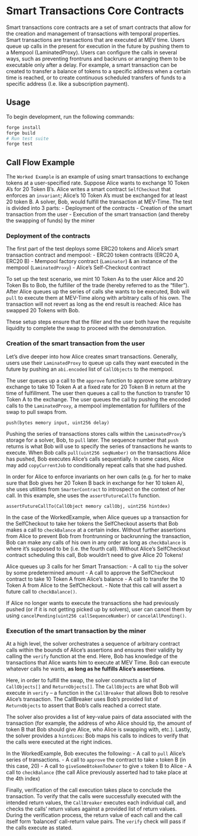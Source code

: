 # Smart Transactions Core Contracts

Smart transactions core contracts are a set of smart contracts that allow for the creation and management of transactions with temporal properties. Smart transactions are transactions that are executed at MEV time. Users queue up calls in the present for execution in the future by pushing them to a Mempool (LaminatedProxy). Users can configure the calls in several ways, such as preventing frontruns and backruns or arranging them to be executable only after a delay. For example, a smart transaction can be created to transfer a balance of tokens to a specific address when a certain time is reached, or to create continuous scheduled transfers of funds to a specific address (I.e. like a subscription payment).

## Usage 

To begin development, run the following commands:

```bash
forge install
forge build
# Run test suite
forge test
```

## Call Flow Example

The `Worked Example` is an example of using smart transactions to exchange tokens at a user-specified rate. Suppose Alice wants to exchange 10 Token A’s for 20 Token B’s. Alice writes a smart contract `SelfCheckout` that enforces an `invariant`; Alice’s 10 Token A’s must be exchanged for at least 20 token B. A solver, Bob, would fulfill the transaction at MEV-Time. The test is divided into 3 parts:
    - Deployment of the contracts
    - Creation of the smart transaction from the user
    - Execution of the smart transaction (and thereby the swapping of funds) by the miner

### Deployment of the contracts

The first part of the test deploys some ERC20 tokens and Alice’s smart transaction contract and mempool:
    - ERC20 token contracts (ERC20 A, ERC20 B)
    - Mempool factory contract (`Laminator`) & an instance of the mempool (`LaminatedProxy`)
    - Alice’s Self-Checkout contract

To set up the test scenario, we mint 10 Token As to the user Alice and 20 Token Bs to Bob, the fulfiller of the trade (hereby referred to as the “filler”). After Alice queues up the series of calls she wants to be executed, Bob will `pull` to execute them at MEV-Time along with arbitrary calls of his own. The transaction will not revert as long as the end result is reached: Alice has swapped 20 Tokens with Bob.

These setup steps ensure that the filler and the user both have the requisite liquidity to complete the swap to proceed with the demonstration.

### Creation of the smart transaction from the user

Let’s dive deeper into how Alice creates smart transactions. Generally, users use their `LaminatedProxy` to queue up calls they want executed in the future by pushing an `abi.encoded` list of `CallObjects` to the mempool.

The user queues up a call to the `approve` function to approve some arbitrary exchange to take 10 Token A at a fixed rate for 20 Token B in return at the time of fulfillment. The user then queues a call to the function to transfer 10 Token A to the exchange. The user queues the call by pushing the encoded calls to the `LaminatedProxy`, a mempool implementation for fulfillers of the swap to pull swaps from.

```solidity
push(bytes memory input, uint256 delay)
```

Pushing the series of transactions stores calls within the `LaminatedProxy`’s storage for a solver, Bob, to `pull` later. The sequence number that `push` returns is what Bob will use to specify the series of transactions he wants to execute. When Bob calls `pull(uint256 seqNumber)` on the transactions Alice has pushed, Bob executes Alice’s calls sequentially. In some cases, Alice may add `copyCurrentJob` to conditionally repeat calls that she had pushed.

In order for Alice to enforce invariants on her own calls (e.g. for her to make sure that Bob gives her 20 Token B back in exchange for her 10 token A), she uses utilities from `SmarterContract` to introspect on the context of her call. In this example, she uses the `assertFutureCallTo` function.

```solidity
assertFutureCallTo(CallObject memory callObj, uint256 hintdex)
```

In the case of the WorkedExample, when Alice queues up a transaction for the SelfCheckout to take her tokens the SelfCheckout asserts that Bob makes a call to `checkBalance` at a certain index. Without further assertions from Alice to prevent Bob from frontrunning or backrunning the transaction, Bob can make any calls of his own in any order as long as `checkBalance` is where it’s supposed to be (i.e. the fourth call). Without Alice’s SelfCheckout contract scheduling this call, Bob wouldn’t need to give Alice 20 Tokens!

Alice queues up 3 calls for her Smart Transaction:
    - A call to `tip` the solver by some predetermined amount
    - A call to approve the SelfCheckout contract to take 10 Token A from Alice’s balance
    - A call to transfer the 10 Token A from Alice to the SelfCheckout.
      - Note that this call will assert a future call to `checkBalance()`.

If Alice no longer wants to execute the transactions she had previously pushed (or if it is not getting picked up by solvers), user can cancel them by using `cancelPending(uint256 callSequenceNumber)` or `cancelAllPending()`.

### Execution of the smart transaction by the miner

At a high level, the solver orchestrates a sequence of arbitrary contract calls within the bounds of Alice’s assertions and ensures their validity by calling the `verify` function at the end. Here, Bob has knowledge of the transactions that Alice wants him to execute at MEV Time. Bob can execute whatever calls he wants, **as long as he fulfills Alice’s assertions**.

Here, in order to fulfill the swap, the solver constructs a list of `CallObjects[]` and `ReturnObjects[]`. The `CallObjects` are what Bob will execute in `verify` – a function in the `CallBreaker` that allows Bob to resolve Alice’s transaction. The CallBreaker uses Bob’s provided list of `ReturnObjects` to assert that Bob’s calls reached a correct state.

The solver also provides a list of key-value pairs of data associated with the transaction (for example, the address of who Alice should tip, the amount of token B that Bob should give Alice, who Alice is swapping with, etc.). Lastly, the solver provides a `hintdices`: Bob maps his calls to indices to verify that the calls were executed at the right indices.

In the WorkedExample, Bob executes the following:
    - A call to `pull` Alice’s series of transactions.
    - A call to `approve` the contract to take `x` token B (in this case, 20)
    - A call to `giveSomeBtokenToOwner` to give `x` token B to Alice
    - A call to `checkBalance` (the call Alice previously asserted had to take place at the 4th index)

Finally, verification of the call execution takes place to conclude the transaction. To verify that the calls were successfully executed with the intended return values, the `CallBreaker` executes each individual call, and checks the calls’ return values against a provided list of return values. During the verification process, the return value of each call and the call itself form ‘balanced’ call-return value pairs. The `verify` check will pass if the calls execute as stated. 
